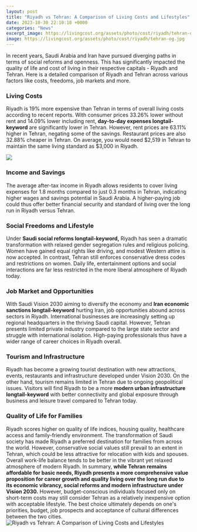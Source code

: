 ```yaml
---
layout: post
title: "Riyadh vs Tehran: A Comparison of Living Costs and Lifestyles"
date: 2023-10-30 22:10:18 +0000
categories: "News"
excerpt_image: https://livingcost.org/assets/photo/cost/riyadh/tehran-og.jpg
image: https://livingcost.org/assets/photo/cost/riyadh/tehran-og.jpg
---
```


In recent years, Saudi Arabia and Iran have pursued diverging paths in terms of social reforms and openness. This has significantly impacted the quality of life and cost of living in their respective capitals - Riyadh and Tehran. Here is a detailed comparison of Riyadh and Tehran across various factors like costs, freedoms, job markets and more.
### Living Costs 
Riyadh is 19% more expensive than Tehran in terms of overall living costs according to recent reports. With consumer prices 33.26% lower without rent and 14.09% lower including rent, **day-to-day expenses longtail-keyword** are significantly lower in Tehran. However, rent prices are 63.11% higher in Tehran, negating some of the savings. Restaurant prices are also 32.88% cheaper in Tehran. On average, you would need $2,519 in Tehran to maintain the same living standard as $3,000 in Riyadh. 

![](https://livingcost.org/assets/photo/cost/riyadh/tehran.jpg)
### Income and Savings
The average after-tax income in Riyadh allows residents to cover living expenses for 1.8 months compared to just 0.3 months in Tehran, indicating higher wages and savings potential in Saudi Arabia. A higher-paying job could thus offer better financial security and standard of living over the long run in Riyadh versus Tehran.
### Social Freedoms and Lifestyle
Under **Saudi social reforms longtail-keyword,** Riyadh has seen a dramatic transformation with relaxed gender segregation rules and religious policing. Women have gained equal rights like driving, and modest Western attire is now accepted. In contrast, Tehran still enforces conservative dress codes and restrictions on women. Daily life, entertainment options and social interactions are far less restricted in the more liberal atmosphere of Riyadh today. 
### Job Market and Opportunities  
With Saudi Vision 2030 aiming to diversify the economy and **Iran economic sanctions longtail-keyword** hurting Iran, job opportunities abound across sectors in Riyadh. International businesses are increasingly setting up regional headquarters in the thriving Saudi capital. However, Tehran presents limited private industry compared to the large state sector and struggle with international isolation. High-paying professionals thus have a wider range of career choices in Riyadh overall.
### Tourism and Infrastructure
Riyadh has become a growing tourist destination with new attractions, events, restaurants and infrastructure developed under Vision 2030. On the other hand, tourism remains limited in Tehran due to ongoing geopolitical issues. Visitors will find Riyadh to be a more **modern urban infrastructure longtail-keyword** with better connectivity and global exposure through business and leisure travel compared to Tehran today.
### Quality of Life for Families
Riyadh scores higher on quality of life indices, housing quality, healthcare access and family-friendly environment. The transformation of Saudi society has made Riyadh a preferred destination for families from across the world. However, conservative social values still prevail to an extent in Tehran, which could be less attractive for relocation with kids and spouses. Overall work-life balance tends to be better in the vibrant yet relaxed atmosphere of modern Riyadh.
In summary, **while Tehran remains affordable for basic needs, Riyadh presents a more comprehensive value proposition for career growth and quality living over the long run due to its economic vibrancy, social reforms and modern infrastructure under Vision 2030.** However, budget-conscious individuals focused only on short-term costs may still consider Tehran as a relatively inexpensive option with acceptable lifestyle. The best choice ultimately depends on one's priorities, budget, job prospects and acceptance of cultural differences between the two cities.
![Riyadh vs Tehran: A Comparison of Living Costs and Lifestyles](https://livingcost.org/assets/photo/cost/riyadh/tehran-og.jpg)